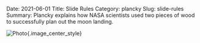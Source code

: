 Date: 2021-06-01
Title: Slide Rules
Category: plancky
Slug: slide-rules
Summary: Plancky explains how NASA scientists used two pieces of wood to successfully plan out the moon landing.

![Photo]({attach}/assets/plancky/2021/slide-rules.png){.image_center_style}
